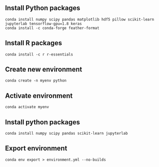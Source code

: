 

## Install Python packages

```
conda install numpy scipy pandas matplotlib hdf5 pillow scikit-learn jupyterlab tensorflow-gpu=1.8 keras
conda install -c conda-forge feather-format
```

## Install R packages

```
conda install -c r r-essentials
```

## Create new environment

```
conda create -n myenv python
```

## Activate environment

```
conda activate myenv
```

## Install python packages

```
conda install numpy scipy pandas scikit-learn jupyterlab
```

## Export environment

```
conda env export > environment.yml --no-builds
```

